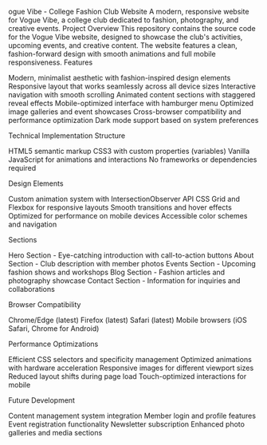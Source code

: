 ogue Vibe - College Fashion Club Website
A modern, responsive website for Vogue Vibe, a college club dedicated to fashion, photography, and creative events.
Project Overview
This repository contains the source code for the Vogue Vibe website, designed to showcase the club's activities, upcoming events, and creative content. The website features a clean, fashion-forward design with smooth animations and full mobile responsiveness.
Features

Modern, minimalist aesthetic with fashion-inspired design elements
Responsive layout that works seamlessly across all device sizes
Interactive navigation with smooth scrolling
Animated content sections with staggered reveal effects
Mobile-optimized interface with hamburger menu
Optimized image galleries and event showcases
Cross-browser compatibility and performance optimization
Dark mode support based on system preferences

Technical Implementation
Structure

HTML5 semantic markup
CSS3 with custom properties (variables)
Vanilla JavaScript for animations and interactions
No frameworks or dependencies required

Design Elements

Custom animation system with IntersectionObserver API
CSS Grid and Flexbox for responsive layouts
Smooth transitions and hover effects
Optimized for performance on mobile devices
Accessible color schemes and navigation

Sections

Hero Section - Eye-catching introduction with call-to-action buttons
About Section - Club description with member photos
Events Section - Upcoming fashion shows and workshops
Blog Section - Fashion articles and photography showcase
Contact Section - Information for inquiries and collaborations

Browser Compatibility

Chrome/Edge (latest)
Firefox (latest)
Safari (latest)
Mobile browsers (iOS Safari, Chrome for Android)

Performance Optimizations

Efficient CSS selectors and specificity management
Optimized animations with hardware acceleration
Responsive images for different viewport sizes
Reduced layout shifts during page load
Touch-optimized interactions for mobile

Future Development

Content management system integration
Member login and profile features
Event registration functionality
Newsletter subscription
Enhanced photo galleries and media sections
